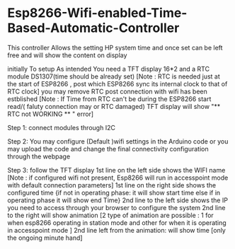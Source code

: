 # Esp8266-Wifi-enabled-Time-Based-Automatic-Controller
This controller Allows the setting HP system time and once set can be left free and will show the content on display


initially To setup As intended You need a TFT display 16*2 and a RTC module DS1307(time should be already set)
[Note : RTC is needed just at the start of ESP8266 , post which ESP8266 sync its internal clock to that of RTC clock] you may remove RTC post connection with wifi has been estblished
[Note : If Time from RTC can't be during the ESP8266 start read/( faluty connection may or RTC damaged) TFT display will show "** RTC not WORKING ** " error]

Step 1: connect modules through I2C 

Step 2: You may configure (Default )wifi settings in the Arduino code or you may upload the code and change the final connectivity configuration through the webpage 


Step 3: follow the TFT display 
            1st line on the left side shows the WIFI name [Note : if configured wifi not present, Esp8266 will run in accesspoint mode with default connection parameters]
            1st line on the right side shows the configured time {if not in operating phase: it will show start time else if in operating phase it will show end Time}
            2nd line to the left side shows the IP you need to access through your browser to configure the system
            2nd line to the right will show animation [2 type of animation are possible : 1 for when esp8266 operating in station mode and other for when it is operating in accesspoint mode ]
            2nd line left from the animation: will show time [only the ongoing minute hand]

